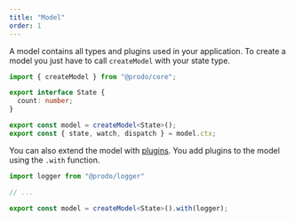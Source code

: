 ```yaml
---
title: "Model"
order: 1
---
```


A model contains all types and plugins used in your application. To create a
model you just have to call `createModel` with your state type.

```ts
import { createModel } from "@prodo/core";

export interface State {
  count: number;
}

export const model = createModel<State>();
export const { state, watch, dispatch } = model.ctx;
```

You can also extend the model with [plugins](./plugins). You add plugins to
the model using the `.with` function.

```ts
import logger from "@prodo/logger"

// ...

export const model = createModel<State>().with(logger);
```
